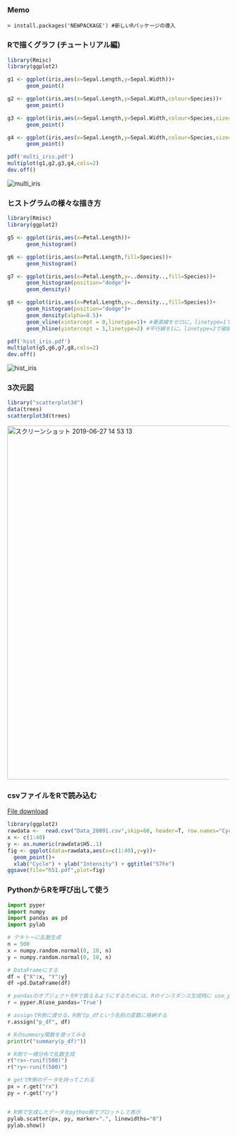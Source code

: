 ### Memo
```
> install.packages('NEWPACKAGE') #新しいRパッケージの導入
```

### Rで描くグラフ (チュートリアル編)
```R:test1.R
library(Rmisc)
library(ggplot2)

g1 <- ggplot(iris,aes(x=Sepal.Length,y=Sepal.Width))+
      geom_point()

g2 <- ggplot(iris,aes(x=Sepal.Length,y=Sepal.Width,colour=Species))+
      geom_point()

g3 <- ggplot(iris,aes(x=Sepal.Length,y=Sepal.Width,colour=Species,size=Petal.Width))+
      geom_point()

g4 <- ggplot(iris,aes(x=Sepal.Length,y=Sepal.Width,colour=Species,size=Petal.Width,shape=Species))+
      geom_point()

pdf('multi_iris.pdf')
multiplot(g1,g2,g3,g4,cols=2)
dev.off()
```
![multi_iris](https://user-images.githubusercontent.com/7247018/60234794-8b610b80-98e0-11e9-9e29-c727d7a9eb0c.png)


### ヒストグラムの様々な描き方
```R:test2.R
library(Rmisc)
library(ggplot2)

g5 <- ggplot(iris,aes(x=Petal.Length))+
      geom_histogram()

g6 <- ggplot(iris,aes(x=Petal.Length,fill=Species))+
      geom_histogram()

g7 <- ggplot(iris,aes(x=Petal.Length,y=..density..,fill=Species))+
      geom_histogram(position="dodge")+
      geom_density()

g8 <- ggplot(iris,aes(x=Petal.Length,y=..density..,fill=Species))+
      geom_histogram(position="dodge")+
      geom_density(alpha=0.5)+
      geom_vline(xintercept = 0,linetype=1)+ #垂直線をゼロに。linetype=1で実線
      geom_hline(yintercept = 1,linetype=2) #平行線を1に。linetype=2で破線

pdf('hist_iris.pdf')
multiplot(g5,g6,g7,g8,cols=2)
dev.off()
```
![hist_iris](https://user-images.githubusercontent.com/7247018/60234824-a3388f80-98e0-11e9-89b7-2e4175ab34ac.png)

### 3次元図
```R:test3.R
library("scatterplot3d")
data(trees)
scatterplot3d(trees)
```
<img width="800" alt="スクリーンショット 2019-06-27 14 53 13" src="https://user-images.githubusercontent.com/7247018/60240252-54dcbe00-98eb-11e9-8f0e-d8981fccb98f.png">


### csvファイルをRで読み込む
[File download](https://www.dropbox.com/s/tqrtvaumgn3amnt/Data_28091.csv?dl=0)
```R:nu2.R
library(ggplot2)
rawdata <-  read.csv("Data_28091.csv",skip=60, header=T, row.names="Cycle")
x <- c(1:40)
y <- as.numeric(rawdata$H5..1)
fig <- ggplot(data=rawdata,aes(x=c(1:40),y=y))+
  geom_point()+
  xlab("Cycle") + ylab("Intensity") + ggtitle("57Fe")
ggsave(file="h51.pdf",plot=fig)

```

### PythonからRを呼び出して使う
```python:test.py
import pyper
import numpy
import pandas as pd
import pylab

# テキトーに乱数生成
n = 500
x = numpy.random.normal(0, 10, n)
y = numpy.random.normal(0, 10, n)

# DataFrameにする
df = {"X":x, "Y":y}
df =pd.DataFrame(df)

# pandasのオブジェクトをRで扱えるようにするためには、Rのインスタンス生成時に use_pandas='True'とすればよい
r = pyper.R(use_pandas='True')

# assignでR側に渡せる。R側でp_dfという名前の変数に格納する
r.assign("p_df", df)

# Rのsummary関数を使ってみる
print(r("summary(p_df)"))

# R側で一様分布で乱数生成
r("rx<-runif(500)")
r("ry<-runif(500)")

# getでR側のデータを持ってこれる
px = r.get("rx")
py = r.get("ry")


# R側で生成したデータをpython側でプロットして表示
pylab.scatter(px, py, marker=".", linewidths="0")
pylab.show()

```
